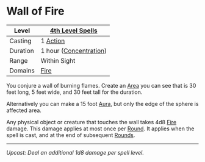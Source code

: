 # Wall of Fire

| Level    | [4th Level Spells](4th%20Level%20Spells.md)                      |
| -------- | ---------------------------------------------------------------- |
| Casting  | 1 [Action](../../../../Game%20Procedures/Core%20Procedures/Action.md)              |
| Duration | 1 hour ([Concentration](../../Concentration.md)) |
| Range    | Within Sight                                                     |
| Domains  | [Fire](../../Spell%20Domains/Fire.md)                         |

You conjure a wall of burning flames. Create an [Area](../../Areas%20of%20Effect/Area.md) you can see that is 30 feet long, 5 feet wide, and 30 feet tall for the duration.

Alternatively you can make a 15 foot [Aura](../../Areas%20of%20Effect/Aura.md), but only the edge of the sphere is affected area.

Any physical object or creature that touches the wall takes 4d8 [Fire](../../../../Game%20Procedures/Combat/Damage%20Types/Fire.md) damage. This damage applies at most once per [Round](../../../../Game%20Procedures/Core%20Procedures/Round.md). It applies when the spell is cast, and at the end of subsequent [Rounds](../../../../Game%20Procedures/Core%20Procedures/Round.md).

---
*Upcast: Deal an additional 1d8 damage per spell level.*
